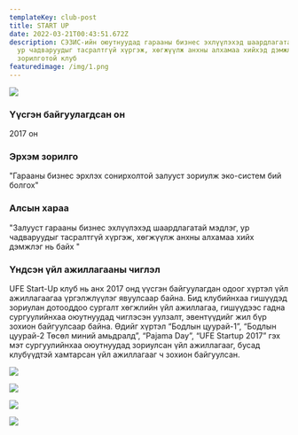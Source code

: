 ```yaml
---
templateKey: club-post
title: START UP
date: 2022-03-21T00:43:51.672Z
description: СЭЗИС-ийн оюутнуудад гарааны бизнес эхлүүлэхэд шаардлагатай мэдлэг,
  ур чадваруудыг тасралтгүй хүргэж, хөгжүүлж анхны алхамаа хийхэд дэмжлэг болох
  зорилготой клуб
featuredimage: /img/1.png
---
```

![](/img/1.png)

### Үүсгэн байгуулагдсан он

2017 он

### Эрхэм зорилго

"Гарааны бизнес эрхлэх сонирхолтой залууст зориулж эко-систем бий болгох"

### Алсын хараа

"Залууст гарааны бизнес эхлүүлэхэд шаардлагатай мэдлэг, ур чадваруудыг тасралтгүй хүргэж, хөгжүүлж анхны алхамаа хийх дэмжлэг нь байх "

### Үндсэн үйл ажиллагааны чиглэл

UFE Start-Up клуб нь анх 2017 онд үүсгэн байгуулагдан одоог хүртэл үйл ажиллагаагаа үргэлжлүүлэг явуулсаар байна. Бид клубийнхаа гишүүдэд зориулан дотооддоо сургалт хөгжлийн үйл ажиллагаа, гишүүдээс гадна сургуулийнхаа оюутнуудад чиглэсэн уулзалт, эвентүүдийг жил бүр зохион байгуулсаар байна. Өдийг хүртэл “Бодлын цуурай-1”, “Бодлын цуурай-2 Төсөл миний амьдралд”, “Pajama Day”, “UFE Startup 2017” гэх мэт сургуулийнхаа оюутнуудад зориулсан үйл ажиллагааг, бусад клубүүдтэй хамтарсан үйл ажиллагааг ч зохион байгуулсан.

![](/img/su3.jpg)

![](/img/su2.png)

![](/img/su4.png)

![](/img/su.jpg)